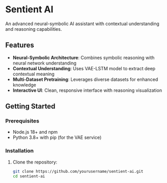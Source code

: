 # Sentient AI

An advanced neural-symbolic AI assistant with contextual understanding and reasoning capabilities.

## Features

- **Neural-Symbolic Architecture**: Combines symbolic reasoning with neural network understanding
- **Contextual Understanding**: Uses VAE-LSTM model to extract deep contextual meaning
- **Multi-Dataset Pretraining**: Leverages diverse datasets for enhanced knowledge
- **Interactive UI**: Clean, responsive interface with reasoning visualization

## Getting Started

### Prerequisites

- Node.js 18+ and npm
- Python 3.8+ with pip (for the VAE service)

### Installation

1. Clone the repository:
   ```bash
   git clone https://github.com/yourusername/sentient-ai.git
   cd sentient-ai

